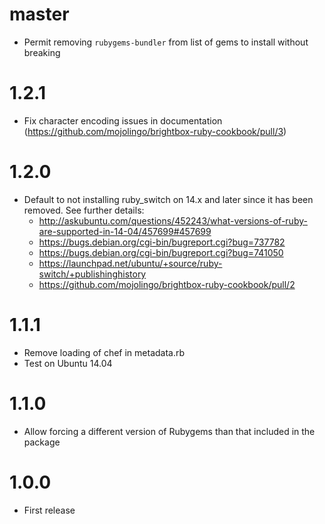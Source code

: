 # master
  * Permit removing `rubygems-bundler` from list of gems to install without breaking

# 1.2.1
  * Fix character encoding issues in documentation (https://github.com/mojolingo/brightbox-ruby-cookbook/pull/3)

# 1.2.0
  * Default to not installing ruby_switch on 14.x and later since it has been removed. See further details:
    * http://askubuntu.com/questions/452243/what-versions-of-ruby-are-supported-in-14-04/457699#457699
    * https://bugs.debian.org/cgi-bin/bugreport.cgi?bug=737782
    * https://bugs.debian.org/cgi-bin/bugreport.cgi?bug=741050
    * https://launchpad.net/ubuntu/+source/ruby-switch/+publishinghistory
    * https://github.com/mojolingo/brightbox-ruby-cookbook/pull/2

# 1.1.1
  * Remove loading of chef in metadata.rb
  * Test on Ubuntu 14.04

# 1.1.0
  * Allow forcing a different version of Rubygems than that included in the package

# 1.0.0
  * First release
